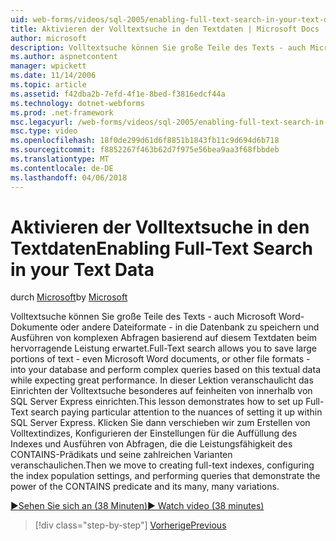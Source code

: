 ```yaml
---
uid: web-forms/videos/sql-2005/enabling-full-text-search-in-your-text-data
title: Aktivieren der Volltextsuche in den Textdaten | Microsoft Docs
author: microsoft
description: Volltextsuche können Sie große Teile des Texts - auch Microsoft Word-Dokumente oder andere Dateiformate - in die Datenbank zu speichern und Ausführen von komplexen qu....
ms.author: aspnetcontent
manager: wpickett
ms.date: 11/14/2006
ms.topic: article
ms.assetid: f42dba2b-7efd-4f1e-8bed-f3816edcf44a
ms.technology: dotnet-webforms
ms.prod: .net-framework
msc.legacyurl: /web-forms/videos/sql-2005/enabling-full-text-search-in-your-text-data
msc.type: video
ms.openlocfilehash: 18f0de299d61d6f8851b1843fb11c9d694d6b718
ms.sourcegitcommit: f8852267f463b62d7f975e56bea9aa3f68fbbdeb
ms.translationtype: MT
ms.contentlocale: de-DE
ms.lasthandoff: 04/06/2018
---
```

<a name="enabling-full-text-search-in-your-text-data"></a><span data-ttu-id="f3c76-103">Aktivieren der Volltextsuche in den Textdaten</span><span class="sxs-lookup"><span data-stu-id="f3c76-103">Enabling Full-Text Search in your Text Data</span></span>
====================
<span data-ttu-id="f3c76-104">durch [Microsoft](https://github.com/microsoft)</span><span class="sxs-lookup"><span data-stu-id="f3c76-104">by [Microsoft](https://github.com/microsoft)</span></span>

<span data-ttu-id="f3c76-105">Volltextsuche können Sie große Teile des Texts - auch Microsoft Word-Dokumente oder andere Dateiformate - in die Datenbank zu speichern und Ausführen von komplexen Abfragen basierend auf diesem Textdaten beim hervorragende Leistung erwartet.</span><span class="sxs-lookup"><span data-stu-id="f3c76-105">Full-Text search allows you to save large portions of text - even Microsoft Word documents, or other file formats - into your database and perform complex queries based on this textual data while expecting great performance.</span></span> <span data-ttu-id="f3c76-106">In dieser Lektion veranschaulicht das Einrichten der Volltextsuche besonderes auf feinheiten von innerhalb von SQL Server Express einrichten.</span><span class="sxs-lookup"><span data-stu-id="f3c76-106">This lesson demonstrates how to set up Full-Text search paying particular attention to the nuances of setting it up within SQL Server Express.</span></span> <span data-ttu-id="f3c76-107">Klicken Sie dann verschieben wir zum Erstellen von Volltextindizes, Konfigurieren der Einstellungen für die Auffüllung des Indexes und Ausführen von Abfragen, die die Leistungsfähigkeit des CONTAINS-Prädikats und seine zahlreichen Varianten veranschaulichen.</span><span class="sxs-lookup"><span data-stu-id="f3c76-107">Then we move to creating full-text indexes, configuring the index population settings, and performing queries that demonstrate the power of the CONTAINS predicate and its many, many variations.</span></span>

[<span data-ttu-id="f3c76-108">&#9654;Sehen Sie sich an (38 Minuten)</span><span class="sxs-lookup"><span data-stu-id="f3c76-108">&#9654; Watch video (38 minutes)</span></span>](https://channel9.msdn.com/Blogs/ASP-NET-Site-Videos/enabling-full-text-search-in-your-text-data)

> [!div class="step-by-step"]
> [<span data-ttu-id="f3c76-109">Vorherige</span><span class="sxs-lookup"><span data-stu-id="f3c76-109">Previous</span></span>](creating-and-using-stored-procedures.md)
